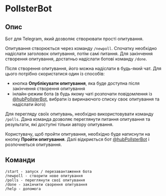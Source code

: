 PollsterBot
================

## Опис
Бот для Telegram, який дозволяє створювати прості опитування.

Опитування створюється через команду ```/newpoll```. Спочатку необхідно надіслати заголовок опитування, потім самі питання. Для закінчення створення опитування, достатньо надіслати ботові команду ```/done```.


Після створення опитування, його можна надіслати в будь-який чат.
Для цього потрібно скористатися один із способів:

* кнопка **Опублікувати опитування**, яка буде доступна після закінчення створення опитування
* інлайн-режим бота (в будь якому чаті розпочати повідомлення із [@hubPollsterBot](https://t.me/hubPollsterBot), вибрати із виринаючого списку своє опитування та надіслати його)


Для перегляду своїх опитувань, необхідно використовувати команду ```/polls```. Дана команда дозволяє переглянути питання опитування та результати, які доступні тільки автору опитування.

Користувачу, щоб пройти опитування, необхідно буде натиснути на кнопку **Пройти опитування**.
Далі відкриється бот [@hubPollsterBot](https://t.me/hubPollsterBot) і розпочнеться опитування.

## Команди

```
/start - запуск / перезавантаження бота
/newpoll - створити нове опитування
/polls - переглянути свої опитування
/done - закінчити сворення опитування
/help - допомога
```
